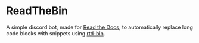 # ReadTheBin

A simple discord bot, made for [Read the Docs](https://readthedocs-fr.github.io), to automatically replace long code
blocks with snippets using [rtd-bin](https://github.com/readthedocs-fr/bin).
